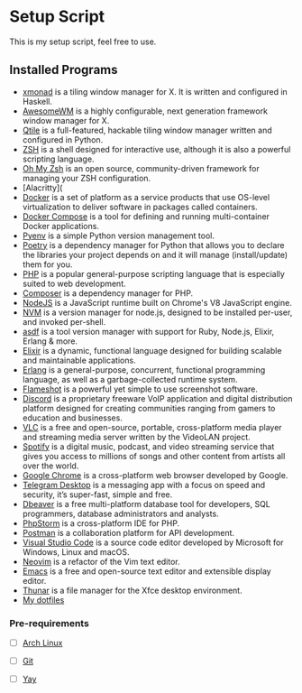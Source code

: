 # Setup Script

This is my setup script, feel free to use.


## Installed Programs

- [xmonad](https://xmonad.org/) is a tiling window manager for X. It is written and configured in Haskell.
- [AwesomeWM](https://awesomewm.org/) is a highly configurable, next generation framework window manager for X.
- [Qtile](https://www.qtile.org/) is a full-featured, hackable tiling window manager written and configured in Python.
- [ZSH](https://www.zsh.org/) is a shell designed for interactive use, although it is also a powerful scripting language.
- [Oh My Zsh](https://ohmyz.sh/) is an open source, community-driven framework for managing your ZSH configuration.
- [Alacritty](
- [Docker](https://www.docker.com/) is a set of platform as a service products that use OS-level virtualization to deliver software in packages called containers.
- [Docker Compose](https://docs.docker.com/compose/) is a tool for defining and running multi-container Docker applications.
- [Pyenv](https://github.com/pyenv/pyenv) is a simple Python version management tool.
- [Poetry](https://python-poetry.org/) is a dependency manager for Python that allows you to declare the libraries your project depends on and it will manage (install/update) them for you.  
- [PHP](https://www.php.net/) is a popular general-purpose scripting language that is especially suited to web development.
- [Composer](https://getcomposer.org/) is a dependency manager for PHP.
- [NodeJS](https://nodejs.org/en/) is a JavaScript runtime built on Chrome's V8 JavaScript engine.
- [NVM](https://github.com/nvm-sh/nvm) is a version manager for node.js, designed to be installed per-user, and invoked per-shell.
- [asdf](https://asdf-vm.com/) is a tool version manager with support for Ruby, Node.js, Elixir, Erlang & more.
- [Elixir](https://elixir-lang.org/) is a dynamic, functional language designed for building scalable and maintainable applications.
- [Erlang](https://www.erlang.org/) is a general-purpose, concurrent, functional programming language, as well as a garbage-collected runtime system.
- [Flameshot](https://flameshot.js.org/) is a powerful yet simple to use screenshot software.
- [Discord](https://discord.com/) is a proprietary freeware VoIP application and digital distribution platform designed for creating communities ranging from gamers to education and businesses.
- [VLC](https://www.videolan.org/vlc/index.html) is a free and open-source, portable, cross-platform media player and streaming media server written by the VideoLAN project.
- [Spotify](https://www.spotify.com/) is a digital music, podcast, and video streaming service that gives you access to millions of songs and other content from artists all over the world.
- [Google Chrome](https://www.google.com/chrome/) is a cross-platform web browser developed by Google.
- [Telegram Desktop](https://desktop.telegram.org/) is a messaging app with a focus on speed and security, it’s super-fast, simple and free.
- [Dbeaver](https://dbeaver.io/) is a free multi-platform database tool for developers, SQL programmers, database administrators and analysts.
- [PhpStorm](https://www.jetbrains.com/phpstorm/) is a cross-platform IDE for PHP.
- [Postman](https://www.postman.com/) is a collaboration platform for API development.
- [Visual Studio Code](https://code.visualstudio.com/) is a source code editor developed by Microsoft for Windows, Linux and macOS.
- [Neovim](https://neovim.io/) is a refactor of the Vim text editor.
- [Emacs](https://www.gnu.org/software/emacs/) is a free and open-source text editor and extensible display editor.
- [Thunar](https://docs.xfce.org/xfce/thunar/start) is a file manager for the Xfce desktop environment.
- [My dotfiles](https://github.com/jvsvazz/dotfiles)


### Pre-requirements

- [ ] [Arch Linux](https://www.archlinux.org/)
- [ ] [Git](https://git-scm.com/)
- [ ] [Yay](https://github.com/Jguer/yay)



